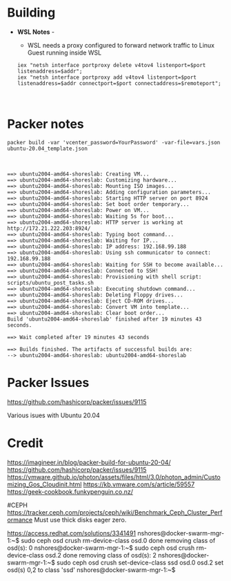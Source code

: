 # Building
* **WSL Notes** -  
  * WSL needs a proxy configured to forward network traffic to Linux Guest running inside WSL
  
  `iex "netsh interface portproxy delete v4tov4 listenport=$port listenaddress=$addr";`  
`iex "netsh interface portproxy add v4tov4 listenport=$port listenaddress=$addr connectport=$port connectaddress=$remoteport";`

<br />

# Packer notes

```
packer build -var 'vcenter_password=YourPassword' -var-file=vars.json ubuntu-20.04_template.json   
```
<br />

```
==> ubuntu2004-amd64-shoreslab: Creating VM...
==> ubuntu2004-amd64-shoreslab: Customizing hardware...
==> ubuntu2004-amd64-shoreslab: Mounting ISO images...
==> ubuntu2004-amd64-shoreslab: Adding configuration parameters...
==> ubuntu2004-amd64-shoreslab: Starting HTTP server on port 8924
==> ubuntu2004-amd64-shoreslab: Set boot order temporary...
==> ubuntu2004-amd64-shoreslab: Power on VM...
==> ubuntu2004-amd64-shoreslab: Waiting 5s for boot...
==> ubuntu2004-amd64-shoreslab: HTTP server is working at http://172.21.222.203:8924/
==> ubuntu2004-amd64-shoreslab: Typing boot command...
==> ubuntu2004-amd64-shoreslab: Waiting for IP...
==> ubuntu2004-amd64-shoreslab: IP address: 192.168.99.188
==> ubuntu2004-amd64-shoreslab: Using ssh communicator to connect: 192.168.99.188
==> ubuntu2004-amd64-shoreslab: Waiting for SSH to become available...
==> ubuntu2004-amd64-shoreslab: Connected to SSH!
==> ubuntu2004-amd64-shoreslab: Provisioning with shell script: scripts/ubuntu_post_tasks.sh
==> ubuntu2004-amd64-shoreslab: Executing shutdown command...
==> ubuntu2004-amd64-shoreslab: Deleting Floppy drives...
==> ubuntu2004-amd64-shoreslab: Eject CD-ROM drives...
==> ubuntu2004-amd64-shoreslab: Convert VM into template...
==> ubuntu2004-amd64-shoreslab: Clear boot order...
Build 'ubuntu2004-amd64-shoreslab' finished after 19 minutes 43 seconds.

==> Wait completed after 19 minutes 43 seconds

==> Builds finished. The artifacts of successful builds are:
--> ubuntu2004-amd64-shoreslab: ubuntu2004-amd64-shoreslab
```

# Packer Issues
https://github.com/hashicorp/packer/issues/9115

Various isues with Ubuntu 20.04

# Credit
https://imagineer.in/blog/packer-build-for-ubuntu-20-04/
https://github.com/hashicorp/packer/issues/9115
https://vmware.github.io/photon/assets/files/html/3.0/photon_admin/Customizing_Gos_Cloudinit.html
https://kb.vmware.com/s/article/59557
https://geek-cookbook.funkypenguin.co.nz/


#CEPH
https://tracker.ceph.com/projects/ceph/wiki/Benchmark_Ceph_Cluster_Performance
Must use thick disks eager zero.

https://access.redhat.com/solutions/3341491
nshores@docker-swarm-mgr-1:~$ sudo ceph osd crush rm-device-class osd.0
done removing class of osd(s): 0
nshores@docker-swarm-mgr-1:~$ sudo ceph osd crush rm-device-class osd.2
done removing class of osd(s): 2
nshores@docker-swarm-mgr-1:~$ sudo ceph osd crush set-device-class ssd osd.0 osd.2
set osd(s) 0,2 to class 'ssd'
nshores@docker-swarm-mgr-1:~$